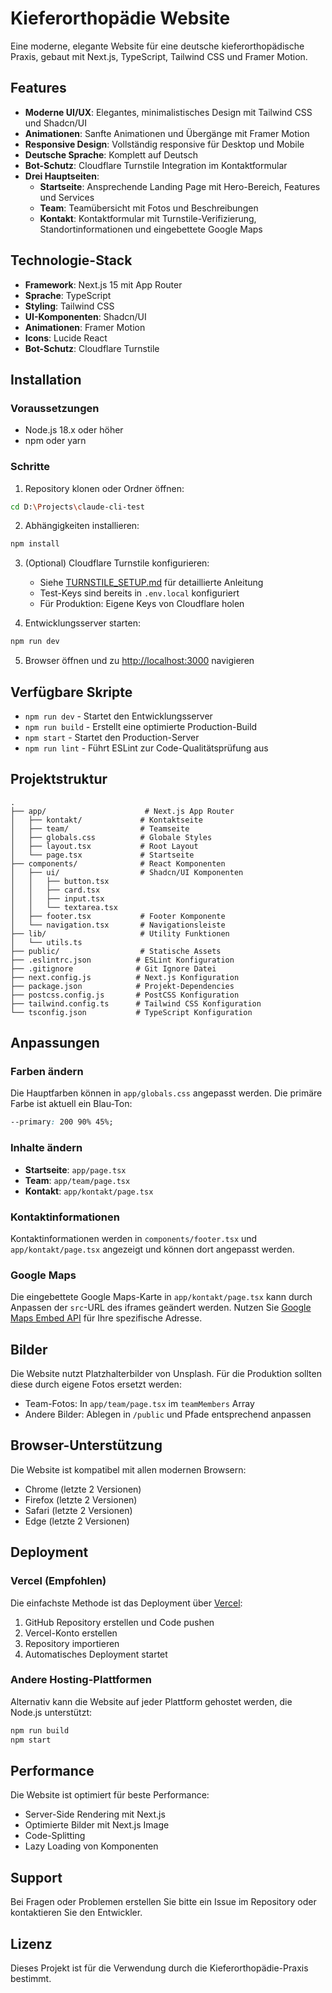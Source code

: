 # Kieferorthopädie Website

Eine moderne, elegante Website für eine deutsche kieferorthopädische Praxis, gebaut mit Next.js, TypeScript, Tailwind CSS und Framer Motion.

## Features

- **Moderne UI/UX**: Elegantes, minimalistisches Design mit Tailwind CSS und Shadcn/UI
- **Animationen**: Sanfte Animationen und Übergänge mit Framer Motion
- **Responsive Design**: Vollständig responsive für Desktop und Mobile
- **Deutsche Sprache**: Komplett auf Deutsch
- **Bot-Schutz**: Cloudflare Turnstile Integration im Kontaktformular
- **Drei Hauptseiten**:
  - **Startseite**: Ansprechende Landing Page mit Hero-Bereich, Features und Services
  - **Team**: Teamübersicht mit Fotos und Beschreibungen
  - **Kontakt**: Kontaktformular mit Turnstile-Verifizierung, Standortinformationen und eingebettete Google Maps

## Technologie-Stack

- **Framework**: Next.js 15 mit App Router
- **Sprache**: TypeScript
- **Styling**: Tailwind CSS
- **UI-Komponenten**: Shadcn/UI
- **Animationen**: Framer Motion
- **Icons**: Lucide React
- **Bot-Schutz**: Cloudflare Turnstile

## Installation

### Voraussetzungen

- Node.js 18.x oder höher
- npm oder yarn

### Schritte

1. Repository klonen oder Ordner öffnen:
```bash
cd D:\Projects\claude-cli-test
```

2. Abhängigkeiten installieren:
```bash
npm install
```

3. (Optional) Cloudflare Turnstile konfigurieren:
   - Siehe [TURNSTILE_SETUP.md](TURNSTILE_SETUP.md) für detaillierte Anleitung
   - Test-Keys sind bereits in `.env.local` konfiguriert
   - Für Produktion: Eigene Keys von Cloudflare holen

4. Entwicklungsserver starten:
```bash
npm run dev
```

5. Browser öffnen und zu [http://localhost:3000](http://localhost:3000) navigieren

## Verfügbare Skripte

- `npm run dev` - Startet den Entwicklungsserver
- `npm run build` - Erstellt eine optimierte Production-Build
- `npm start` - Startet den Production-Server
- `npm run lint` - Führt ESLint zur Code-Qualitätsprüfung aus

## Projektstruktur

```
.
├── app/                      # Next.js App Router
│   ├── kontakt/             # Kontaktseite
│   ├── team/                # Teamseite
│   ├── globals.css          # Globale Styles
│   ├── layout.tsx           # Root Layout
│   └── page.tsx             # Startseite
├── components/              # React Komponenten
│   ├── ui/                  # Shadcn/UI Komponenten
│   │   ├── button.tsx
│   │   ├── card.tsx
│   │   ├── input.tsx
│   │   └── textarea.tsx
│   ├── footer.tsx           # Footer Komponente
│   └── navigation.tsx       # Navigationsleiste
├── lib/                     # Utility Funktionen
│   └── utils.ts
├── public/                  # Statische Assets
├── .eslintrc.json          # ESLint Konfiguration
├── .gitignore              # Git Ignore Datei
├── next.config.js          # Next.js Konfiguration
├── package.json            # Projekt-Dependencies
├── postcss.config.js       # PostCSS Konfiguration
├── tailwind.config.ts      # Tailwind CSS Konfiguration
└── tsconfig.json           # TypeScript Konfiguration
```

## Anpassungen

### Farben ändern

Die Hauptfarben können in `app/globals.css` angepasst werden. Die primäre Farbe ist aktuell ein Blau-Ton:

```css
--primary: 200 90% 45%;
```

### Inhalte ändern

- **Startseite**: `app/page.tsx`
- **Team**: `app/team/page.tsx`
- **Kontakt**: `app/kontakt/page.tsx`

### Kontaktinformationen

Kontaktinformationen werden in `components/footer.tsx` und `app/kontakt/page.tsx` angezeigt und können dort angepasst werden.

### Google Maps

Die eingebettete Google Maps-Karte in `app/kontakt/page.tsx` kann durch Anpassen der `src`-URL des iframes geändert werden. Nutzen Sie [Google Maps Embed API](https://developers.google.com/maps/documentation/embed) für Ihre spezifische Adresse.

## Bilder

Die Website nutzt Platzhalterbilder von Unsplash. Für die Produktion sollten diese durch eigene Fotos ersetzt werden:

- Team-Fotos: In `app/team/page.tsx` im `teamMembers` Array
- Andere Bilder: Ablegen in `/public` und Pfade entsprechend anpassen

## Browser-Unterstützung

Die Website ist kompatibel mit allen modernen Browsern:
- Chrome (letzte 2 Versionen)
- Firefox (letzte 2 Versionen)
- Safari (letzte 2 Versionen)
- Edge (letzte 2 Versionen)

## Deployment

### Vercel (Empfohlen)

Die einfachste Methode ist das Deployment über [Vercel](https://vercel.com):

1. GitHub Repository erstellen und Code pushen
2. Vercel-Konto erstellen
3. Repository importieren
4. Automatisches Deployment startet

### Andere Hosting-Plattformen

Alternativ kann die Website auf jeder Plattform gehostet werden, die Node.js unterstützt:

```bash
npm run build
npm start
```

## Performance

Die Website ist optimiert für beste Performance:
- Server-Side Rendering mit Next.js
- Optimierte Bilder mit Next.js Image
- Code-Splitting
- Lazy Loading von Komponenten

## Support

Bei Fragen oder Problemen erstellen Sie bitte ein Issue im Repository oder kontaktieren Sie den Entwickler.

## Lizenz

Dieses Projekt ist für die Verwendung durch die Kieferorthopädie-Praxis bestimmt.
